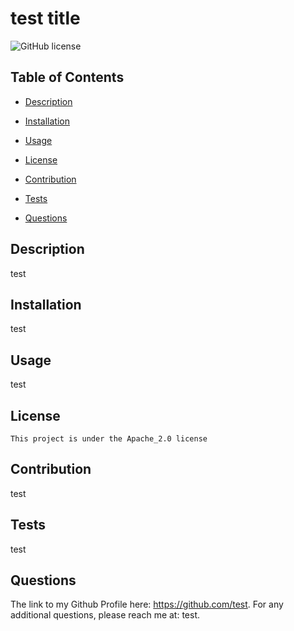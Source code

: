 
  # test title
  ![GitHub license](https://img.shields.io/badge/license-Apache_2.0-blue.svg)


  ## Table of Contents
  - [Description](#description)
  - [Installation](#installation)
  - [Usage](#usage)
  - [License](#license)

  - [Contribution](#contribution)
  - [Tests](#tests)
  - [Questions](#questions)

  ## Description
  test

  ## Installation
  test

  ## Usage
  test

  ## License
    This project is under the Apache_2.0 license
  
  ## Contribution
  test
  
  ## Tests
  test
  
  ## Questions
  The link to my Github Profile here: https://github.com/test.
  For any additional questions, please reach me at: test.
